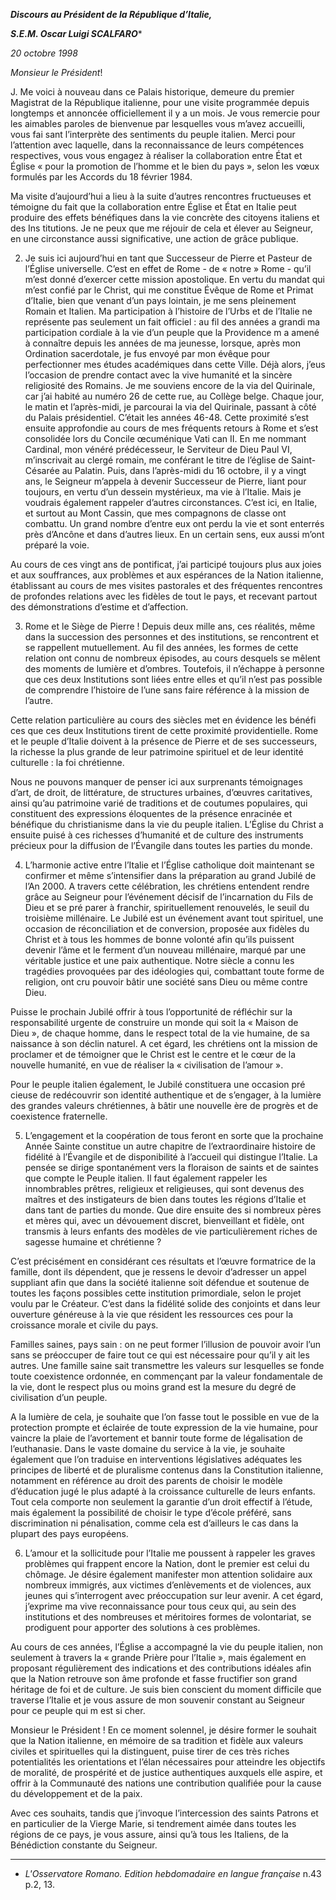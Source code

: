 ***Discours au Président de la République d’Italie,***

***S.E.M. Oscar Luigi SCALFARO****

*20 octobre 1998*

*Monsieur le Président*!

J. Me voici à nouveau dans ce Palais historique, demeure du premier Magistrat de la République italienne, pour une visite programmée depuis longtemps et annoncée officiellement il y a un mois. Je vous remercie pour les aimables paroles de bienvenue par lesquelles vous m’avez accueilli, vous fai sant l’interprète des sentiments du peuple italien. Merci pour l’attention avec laquelle, dans la reconnaissance de leurs compétences respectives, vous vous engagez à réaliser la collaboration entre État et Église « pour la promotion de l’homme et le bien du pays », selon les vœux formulés par les Accords du 18 février 1984.

Ma visite d’aujourd’hui a lieu à la suite d’autres rencontres fructueuses et témoigne du fait que la collaboration entre Église et État en Italie peut produire des effets bénéfiques dans la vie concrète des citoyens italiens et des Ins titutions. Je ne peux que me réjouir de cela et élever au Seigneur, en une circonstance aussi significative, une action de grâce publique.

2. Je suis ici aujourd’hui en tant que Successeur de Pierre et Pasteur de l’Église universelle. C’est en effet de Rome - de « notre » Rome - qu’il m’est donné d’exercer cette mission apostolique. En vertu du mandat qui m’est confié par le Christ, qui me constitue Évêque de Rome et Primat d’Italie, bien que venant d’un pays lointain, je me sens pleinement Romain et Italien. Ma participation à l’histoire de l’Urbs et de l’Italie ne représente pas seulement un fait officiel : au fil des années a grandi ma participation cordiale à la vie d’un peuple que la Providence m a amené à connaître depuis les années de ma jeunesse, lorsque, après mon Ordination sacerdotale, je fus envoyé par mon évêque pour perfectionner mes études académiques dans cette Ville. Déjà alors, j’eus l’occasion de prendre contact avec la vive humanité et la sincère religiosité des Romains. Je me souviens encore de la via del Quirinale, car j’ai habité au numéro 26 de cette rue, au Collège belge. Chaque jour, le matin et l’après-midi, je parcourai la via del Quirinale, passant à côté du Palais présidentiel. C’était les années 46-48. Cette proximité s’est ensuite approfondie au cours de mes fréquents retours à Rome et s’est consolidée lors du Concile œcuménique Vati can II. En me nommant Cardinal, mon vénéré prédécesseur, le Serviteur de Dieu Paul VI, m’inscrivait au clergé romain, me conférant le titre de l’église de Saint-Césarée au Palatin. Puis, dans l’après-midi du 16 octobre, il y a vingt ans, le Seigneur m’appela à devenir Successeur de Pierre, liant pour toujours, en vertu d’un dessein mystérieux, ma vie à l’Italie. Mais je voudrais également rappeler d’autres circonstances. C’est ici, en Italie, et surtout au Mont Cassin, que mes compagnons de classe ont combattu. Un grand nombre d’entre eux ont perdu la vie et sont enterrés près d’Ancône et dans d’autres lieux. En un certain sens, eux aussi m’ont préparé la voie.

Au cours de ces vingt ans de pontificat, j’ai participé toujours plus aux joies et aux souffrances, aux problèmes et aux espérances de la Nation italienne, établissant au cours de mes visites pastorales et des fréquentes rencontres de profondes relations avec les fidèles de tout le pays, et recevant partout des démonstrations d’estime et d’affection.

3. Rome et le Siège de Pierre ! Depuis deux mille ans, ces réalités, même dans la succession des personnes et des institutions, se rencontrent et se rappellent mutuellement. Au fil des années, les formes de cette relation ont connu de nombreux épisodes, au cours desquels se mêlent des moments de lumière et d’ombres. Toutefois, il n’échappe à personne que ces deux Institutions sont liées entre elles et qu’il n’est pas possible de comprendre l’histoire de l’une sans faire référence à la mission de l’autre.

Cette relation particulière au cours des siècles met en évidence les bénéfi ces que ces deux Institutions tirent de cette proximité providentielle. Rome et le peuple d’Italie doivent à la présence de Pierre et de ses successeurs, la richesse la plus grande de leur patrimoine spirituel et de leur identité culturelle : la foi chrétienne.

Nous ne pouvons manquer de penser ici aux surprenants témoignages d’art, de droit, de littérature, de structures urbaines, d’œuvres caritatives, ainsi qu’au patrimoine varié de traditions et de coutumes populaires, qui constituent des expressions éloquentes de la présence enracinée et bénéfique du christianisme dans la vie du peuple italien. L’Église du Christ a ensuite puisé à ces richesses d’humanité et de culture des instruments précieux pour la diffusion de l’Évangile dans toutes les parties du monde.

4. L’harmonie active entre l’Italie et l’Église catholique doit maintenant se confirmer et même s’intensifier dans la préparation au grand Jubilé de l’An 2000. A travers cette célébration, les chrétiens entendent rendre grâce au Seigneur pour l’événement décisif de l’incarnation du Fils de Dieu et se pré parer à franchir, spirituellement renouvelés, le seuil du troisième millénaire. Le Jubilé est un événement avant tout spirituel, une occasion de réconciliation et de conversion, proposée aux fidèles du Christ et à tous les hommes de bonne volonté afin qu’ils puissent devenir l’âme et le ferment d’un nouveau millénaire, marqué par une véritable justice et une paix authentique. Notre siècle a connu les tragédies provoquées par des idéologies qui, combattant toute forme de religion, ont cru pouvoir bâtir une société sans Dieu ou même contre Dieu.

Puisse le prochain Jubilé offrir à tous l’opportunité de réfléchir sur la responsabilité urgente de construire un monde qui soit la « Maison de Dieu », de chaque homme, dans le respect total de la vie humaine, de sa naissance à son déclin naturel. A cet égard, les chrétiens ont la mission de proclamer et de témoigner que le Christ est le centre et le cœur de la nouvelle humanité, en vue de réaliser la « civilisation de l’amour ».

Pour le peuple italien également, le Jubilé constituera une occasion pré cieuse de redécouvrir son identité authentique et de s’engager, à la lumière des grandes valeurs chrétiennes, à bâtir une nouvelle ère de progrès et de coexistence fraternelle.

5. L’engagement et la coopération de tous feront en sorte que la prochaine Année Sainte constitue un autre chapitre de l’extraordinaire histoire de fidélité à l’Évangile et de disponibilité à l’accueil qui distingue l’Italie. La pensée se dirige spontanément vers la floraison de saints et de saintes que compte le Peuple italien. Il faut également rappeler les innombrables prêtres, religieux et religieuses, qui sont devenus des maîtres et des instigateurs de bien dans toutes les régions d’Italie et dans tant de parties du monde. Que dire ensuite des si nombreux pères et mères qui, avec un dévouement discret, bienveillant et fidèle, ont transmis à leurs enfants des modèles de vie particulièrement riches de sagesse humaine et chrétienne ?

C’est précisément en considérant ces résultats et l’œuvre formatrice de la famille, dont ils dépendent, que je ressens le devoir d’adresser un appel suppliant afin que dans la société italienne soit défendue et soutenue de toutes les façons possibles cette institution primordiale, selon le projet voulu par le Créateur. C’est dans la fidélité solide des conjoints et dans leur ouverture généreuse à la vie que résident les ressources ces pour la croissance morale et civile du pays.

Familles saines, pays sain : on ne peut former l’illusion de pouvoir avoir l’un sans se préoccuper de faire tout ce qui est nécessaire pour qu’il y ait les autres. Une famille saine sait transmettre les valeurs sur lesquelles se fonde toute coexistence ordonnée, en commençant par la valeur fondamentale de la vie, dont le respect plus ou moins grand est la mesure du degré de civilisation d’un peuple.

A la lumière de cela, je souhaite que l’on fasse tout le possible en vue de la protection prompte et éclairée de toute expression de la vie humaine, pour vaincre la plaie de l’avortement et bannir toute forme de légalisation de l’euthanasie. Dans le vaste domaine du service à la vie, je souhaite également que l’on traduise en interventions législatives adéquates les principes de liberté et de pluralisme contenus dans la Constitution italienne, notamment en référence au droit des parents de choisir le modèle d’éducation jugé le plus adapté à la croissance culturelle de leurs enfants. Tout cela comporte non seulement la garantie d’un droit effectif à l’étude, mais également la possibilité de choisir le type d’école préféré, sans discrimination ni pénalisation, comme cela est d’ailleurs le cas dans la plupart des pays européens.

6. L’amour et la sollicitude pour l’Italie me poussent à rappeler les graves problèmes qui frappent encore la Nation, dont le premier est celui du chômage. Je désire également manifester mon attention solidaire aux nombreux immigrés, aux victimes d’enlèvements et de violences, aux jeunes qui s’interrogent avec préoccupation sur leur avenir. A cet égard, j’exprime ma vive reconnaissance pour tous ceux qui, au sein des institutions et des nombreuses et méritoires formes de volontariat, se prodiguent pour apporter des solutions à ces problèmes.

Au cours de ces années, l’Église a accompagné la vie du peuple italien, non seulement à travers la « grande Prière pour l’Italie », mais également en proposant régulièrement des indications et des contributions idéales afin que la Nation retrouve son âme profonde et fasse fructifier son grand héritage de foi et de culture. Je suis bien conscient du moment difficile que traverse l’Italie et je vous assure de mon souvenir constant au Seigneur pour ce peuple qui m est si cher.

Monsieur le Président ! En ce moment solennel, je désire former le souhait que la Nation italienne, en mémoire de sa tradition et fidèle aux valeurs civiles et spirituelles qui la distinguent, puise tirer de ces très riches potentialités les orientations et l’élan nécessaires pour atteindre les objectifs de moralité, de prospérité et de justice authentiques auxquels elle aspire, et offrir à la Communauté des nations une contribution qualifiée pour la cause du développement et de la paix.

Avec ces souhaits, tandis que j’invoque l’intercession des saints Patrons et en particulier de la Vierge Marie, si tendrement aimée dans toutes les régions de ce pays, je vous assure, ainsi qu’à tous les Italiens, de la Bénédiction constante du Seigneur.

* * *

* *L'Osservatore Romano. Edition hebdomadaire en langue française* n.43 p.2, 13.